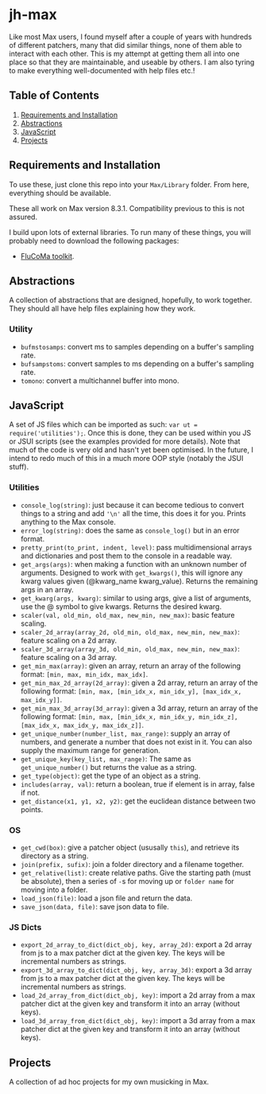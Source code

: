 # jh-max

Like most Max users, I found myself after a couple of years with hundreds of different patchers, many that did similar things, none of them able to interact with each other. This is my attempt at getting them all into one place so that they are maintainable, and useable by others. I am also tyring to make everything well-documented with help files etc.!

## Table of Contents
1. [Requirements and Installation](#requirements-and-installation)
2. [Abstractions](#abstractions)
3. [JavaScript](#javascript)
4. [Projects](#projects)

## Requirements and Installation

To use these, just clone this repo into your `Max/Library` folder. From here, everything should be available.

These all work on Max version 8.3.1. Compatibility previous to this is not assured.

I build upon lots of external libraries. To run many of these things, you will probably need to download the following packages:

- [FluCoMa toolkit](https://www.flucoma.org/).

## Abstractions

A collection of abstractions that are designed, hopefully, to work together. They should all have help files explaining how they work.

### Utility

- `bufmstosamps`: convert ms to samples depending on a buffer's sampling rate.
- `bufsampstoms`: convert samples to ms depending on a buffer's sampling rate.
- `tomono`: convert a multichannel buffer into mono.

## JavaScript

A set of JS files which can be imported as such: `var ut = require('utilities');`. Once this is done, they can be used within you JS or JSUI scripts (see the examples provided for more details). Note that much of the code is very old and hasn't yet been optimised. In the future, I intend to redo much of this in a much more OOP style (notably the JSUI stuff).

### Utilities

- `console_log(string)`: just because it can become tedious to convert things to a string and add `'\n'` all the time, this does it for you. Prints anything to the Max console.
- `error_log(string)`: does the same as `console_log()` but in an error format.
- `pretty_print(to_print, indent, level)`: pass multidimensional arrays and dictionaries and post them to the console in a readable way.
- `get_args(args)`: when making a function with an unknown number of arguments. Designed to work with `get_kwargs()`, this will ignore any kwarg values given (@kwarg_name kwarg_value). Returns the remaining args in an array.
- `get_kwarg(args, kwarg)`: similar to using args, give a list of arguments, use the @ symbol to give kwargs. Returns the desired kwarg.
- `scaler(val, old_min, old_max, new_min, new_max)`: basic feature scaling.
- `scaler_2d_array(array_2d, old_min, old_max, new_min, new_max)`: feature scaling on a 2d array.
- `scaler_3d_array(array_3d, old_min, old_max, new_min, new_max)`: feature scaling on a 3d array.
- `get_min_max(array)`: given an array, return an array of the following format: `[min, max, min_idx, max_idx]`.
- `get_min_max_2d_array(2d_array)`: given a 2d array, return an array of the following format: `[min, max, [min_idx_x, min_idx_y], [max_idx_x, max_idx_y]]`.
- `get_min_max_3d_array(3d_array)`: given a 3d array, return an array of the following format: `[min, max, [min_idx_x, min_idx_y, min_idx_z], [max_idx_x, max_idx_y, max_idx_z]]`.
- `get_unique_number(number_list, max_range)`: supply an array of numbers, and generate a number that does not exist in it. You can also supply the maximum range for generation.
- `get_unique_key(key_list, max_range)`: The same as `get_unique_number()` but returns the value as a string.
- `get_type(object)`: get the type of an object as a string.
- `includes(array, val)`: return a boolean, true if element is in array, false if not.
- `get_distance(x1, y1, x2, y2)`: get the euclidean distance between two points.

### OS

- `get_cwd(box)`: give a patcher object (ususally `this`), and retrieve its directory as a string.
- `join(prefix, sufix)`: join a folder directory and a filename together.
- `get_relative(list)`: create relative paths. Give the starting path (must be absolute), then a series of `-`s for moving up or `folder name` for moving into a folder.
- `load_json(file)`: load a json file and return the data.
- `save_json(data, file)`: save json data to file.

### JS Dicts

- `export_2d_array_to_dict(dict_obj, key, array_2d)`: export a 2d array from js to a max patcher dict at the given key. The keys will be incremental numbers as strings.
- `export_3d_array_to_dict(dict_obj, key, array_3d)`: export a 3d array from js to a max patcher dict at the given key. The keys will be incremental numbers as strings.
- `load_2d_array_from_dict(dict_obj, key)`: import a 2d array from a max patcher dict at the given key and transform it into an array (without keys).
- `load_3d_array_from_dict(dict_obj, key)`: import a 3d array from a max patcher dict at the given key and transform it into an array (without keys).

## Projects

A collection of ad hoc projects for my own musicking in Max.